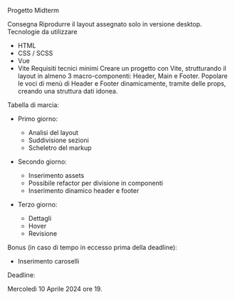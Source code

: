 Progetto Midterm

Consegna
Riprodurre il layout assegnato solo in versione desktop.
Tecnologie da utilizzare
- HTML
- CSS / SCSS
- Vue
- Vite
Requisiti tecnici minimi
Creare un progetto con Vite, strutturando il layout in almeno 3 macro-componenti: Header, Main e Footer. Popolare le voci di menù di Header e Footer dinamicamente, tramite delle props, creando una struttura dati idonea.

Tabella di marcia:

- Primo giorno:
  - Analisi del layout
  - Suddivisione sezioni
  - Scheletro del markup

- Secondo giorno:
  - Inserimento assets
  - Possibile refactor per divisione in componenti
  - Inserimento dinamico header e footer

- Terzo giorno:
  - Dettagli
  - Hover
  - Revisione

Bonus (in caso di tempo in eccesso prima della deadline):

- Inserimento caroselli 

Deadline: 

Mercoledì 10 Aprile 2024 ore 19.
